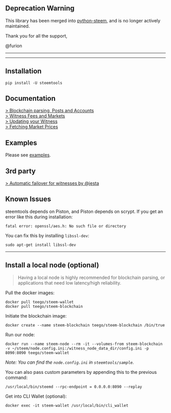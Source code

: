 ## Deprecation Warning
This library has been merged into [python-steem](https://github.com/xeroc/python-steem), and is no longer actively maintained.

Thank you for all the support,

@furion

----------------

----------------

## Installation
```
pip install -U steemtools
```

## Documentation
[> Blockchain parsing, Posts and Accounts](https://steemit.com/steemtools/@furion/ann-steemtools-a-high-level-python-library-for-steem)  
[> Witness Fees and Markets](https://steemit.com/steem/@furion/witness-feed-publishing-with-automatic-sbd-usd-peg)  
[> Updating your Witness](https://steemit.com/witness-category/@furion/updating-you-witness-with-python)  
[> Fetching Market Prices](https://steemit.com/steemtools/@furion/steem-sbd-and-implied-market-prices-with-python)  

## Examples
Please see [examples](https://github.com/Netherdrake/steemtools/tree/master/examples).

## 3rd party
[> Automatic failover for witnesses by @jesta](https://steemit.com/witness-category/@jesta/steemtools-automatic-failover-for-witness-nodes)

## Known Issues
steemtools depends on Piston, and Piston depends on scrypt.
If you get an error like this during installation:
```
fatal error: openssl/aes.h: No such file or directory

```

You can fix this by installing `libssl-dev`:
```
sudo apt-get install libssl-dev
```

------------

## Install a local node (optional)
>Having a local node is highly recommended for blockchain parsing, or applications that need low latency/high reliability.

Pull the docker images:
```
docker pull teego/steem-wallet
docker pull teego/steem-blockchain
```

Initiate the blockchain image:
```
docker create --name steem-blockchain teego/steem-blockchain /bin/true
```

Run our node:
```
docker run --name steem-node --rm -it --volumes-from steem-blockchain -v ~/steem/node.config.ini:/witness_node_data_dir/config.ini -p 8090:8090 teego/steem-wallet
```
*Note: You can find the `node.config.ini` in `steemtools/sample`.*

You can also pass custom parameters by appending this to the previous command:
```
/usr/local/bin/steemd --rpc-endpoint = 0.0.0.0:8090 --replay
```


Get into CLI Wallet (optional):
```
docker exec -it steem-wallet /usr/local/bin/cli_wallet
```
